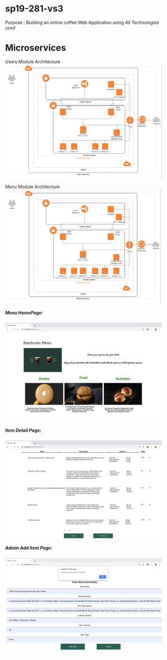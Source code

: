 # sp19-281-vs3
Purpose : Building an online coffee Web Application using *All Technologies used*

          
# Microservices 
Users Module Architecture
![Users Architecture](https://github.com/nguyensjsu/sp19-281-vs3/blob/master/Screenshots/UsersArchitecture.png)

Menu Module Architecture
![Menu Architecture](https://github.com/nguyensjsu/sp19-281-vs3/blob/master/Screenshots/Menu.png)



##### Menu HomePage:

![menu](Screenshots/MenuPage.png)

##### Item Detail Page:

![menu](Screenshots/ItemDetailPage.png)

##### Admin Add Item Page:

![menu](Screenshots/AddItemAdmin.png)
